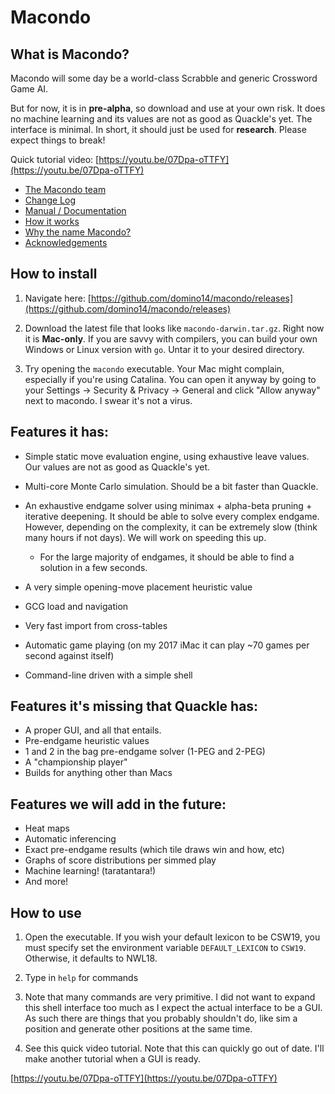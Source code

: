 # Macondo

## What is Macondo?

Macondo will some day be a world-class Scrabble and generic Crossword Game AI.

But for now, it is in **pre-alpha**, so download and use at your own risk. It does no machine learning and its values are not as good as Quackle's yet. The interface is minimal. In short, it should just be used for **research**. Please expect things to break!

Quick tutorial video: [https://youtu.be/07Dpa-oTTFY](https://youtu.be/07Dpa-oTTFY)

- [The Macondo team](/macondo/team.html)
- [Change Log](/macondo/changelog.html)
- [Manual / Documentation](/macondo/manual)
- [How it works](/macondo/howitworks.html)
- [Why the name Macondo?](/macondo/name.html)
- [Acknowledgements](/macondo/acknowledgements.html)

## How to install

1. Navigate here: [https://github.com/domino14/macondo/releases](https://github.com/domino14/macondo/releases)

2. Download the latest file that looks like `macondo-darwin.tar.gz`. Right now it is **Mac-only**. If you are savvy with compilers, you can build your own Windows or Linux version with `go`. Untar it to your desired directory.

3. Try opening the `macondo` executable. Your Mac might complain, especially if you're using Catalina. You can open it anyway by going to your Settings -> Security & Privacy -> General and click "Allow anyway" next to macondo. I swear it's not a virus.

## Features it has:

- Simple static move evaluation engine, using exhaustive leave values. Our values are not as good as Quackle's yet.
- Multi-core Monte Carlo simulation. Should be a bit faster than Quackle.
- An exhaustive endgame solver using minimax + alpha-beta pruning + iterative deepening. It should be able to solve every complex endgame. However, depending on the complexity, it can be extremely slow (think many hours if not days). We will work on speeding this up.

  - For the large majority of endgames, it should be able to find a solution in a few seconds.

- A very simple opening-move placement heuristic value
- GCG load and navigation
- Very fast import from cross-tables
- Automatic game playing (on my 2017 iMac it can play ~70 games per second against itself)
- Command-line driven with a simple shell

## Features it's missing that Quackle has:

- A proper GUI, and all that entails.
- Pre-endgame heuristic values
- 1 and 2 in the bag pre-endgame solver (1-PEG and 2-PEG)
- A "championship player"
- Builds for anything other than Macs

## Features we will add in the future:

- Heat maps
- Automatic inferencing
- Exact pre-endgame results (which tile draws win and how, etc)
- Graphs of score distributions per simmed play
- Machine learning! (taratantara!)
- And more!

## How to use

1. Open the executable. If you wish your default lexicon to be CSW19, you
   must specify set the environment variable `DEFAULT_LEXICON` to `CSW19`. Otherwise, it defaults to NWL18.

2. Type in `help` for commands

3. Note that many commands are very primitive. I did not want to expand this shell interface too much as I expect the actual interface to be a GUI. As such there are things that you probably shouldn't do, like sim a position and generate other positions at the same time.

4. See this quick video tutorial. Note that this can quickly go out of date. I'll make another tutorial when a GUI is ready.

[https://youtu.be/07Dpa-oTTFY](https://youtu.be/07Dpa-oTTFY)
